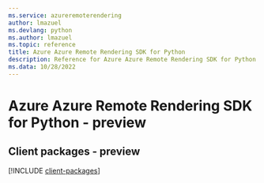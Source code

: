 ```yaml
---
ms.service: azureremoterendering
author: lmazuel
ms.devlang: python
ms.author: lmazuel
ms.topic: reference
title: Azure Azure Remote Rendering SDK for Python
description: Reference for Azure Azure Remote Rendering SDK for Python
ms.data: 10/28/2022
---
```

# Azure Azure Remote Rendering SDK for Python - preview

## Client packages - preview
[!INCLUDE [client-packages](azure-remote-rendering-client-index.md)]